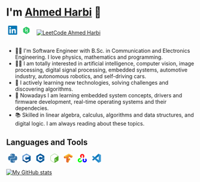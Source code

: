 # I'm [Ahmed Harbi](http://www.linkedin.com/in/aharbii) 👋

<div>
  <a href="http://www.linkedin.com/in/aharbii"><img src="https://raw.githubusercontent.com/aharbii/aharbii/main/assets/linkedin.svg" alt="Linkedin Ahmed Harbi" title="cguzman" height="24px" hspace="5px" /></a>
  <a href="http://hackerrank.com/aharbii"><img src="https://raw.githubusercontent.com/aharbii/aharbii/main/assets/hackerrank.svg" alt="HackerRank Ahmed Harbi" title="HackerRank" height="24px" hspace="5px" /></a>
  <a href="http://leetcode.com/aharbii/"><img src="https://raw.githubusercontent.com/aharbii/aharbii/main/assets/leetcode.svg" alt="LeetCode Ahmed Harbi" title="LeetCode" height="24px" hspace="5px" /></a>
</div>

<br>

- 👨‍🎓 I'm Software Engineer with B.Sc. in Communication and Electronics Engineering.
I love physics, mathematics and programming.
- 👨‍💻 I am totally interested in artificial intelligence, computer vision, image processing, digital signal processing, embedded systems, automotive industry, autonomous robotics, and self-driving cars.
- 🚀 I actively learning new technologies, solving challenges and discovering algorithms.
- 🌱 Nowadays I am learning embedded system concepts, drivers and firmware development, real-time operating systems and their dependecies.
- 📚 Skilled in linear algebra, calculus, algorithms and data structures, and digital logic. I am always reading about these topics.

## Languages and Tools

<a href="https://www.python.org"><img src="https://raw.githubusercontent.com/aharbii/aharbii/main/assets/python.svg" alt="Python" title="Python" height="24px" hspace="5px" /></a>
<a href="https://en.cppreference.com/w/"><img src="https://raw.githubusercontent.com/aharbii/aharbii/main/assets/C.svg" alt="C" title="C" height="24px" hspace="5px" /></a>
<a href="https://en.cppreference.com/w/"><img src="https://raw.githubusercontent.com/aharbii/aharbii/main/assets/cplusplus.svg" alt="C++" title="C++" height="24px" hspace="5px" /></a>
<a href="https://www.gnu.org/software/bash/"><img src="https://raw.githubusercontent.com/aharbii/aharbii/main/assets/gnubash.svg" alt="Bash" title="Bash" height="24px" hspace="5px" /></a>
<a href="https://tensorflow.org"><img src="https://raw.githubusercontent.com/aharbii/aharbii/main/assets/tensorflow.svg" alt="Tensorflow" title="Tensorflow" height="24px" hspace="5px" /></a>
<a href="https://opencv.org"><img src="https://raw.githubusercontent.com/aharbii/aharbii/main/assets/opencv.svg" alt="OpenCV" title="OpenCV" height="24px" hspace="5px" /></a>
<a href="https://code.visualstudio.com"><img src="https://raw.githubusercontent.com/aharbii/aharbii/main/assets/vscode.svg" alt="Visual Studio Code" title="Visual Studio Code" height="24px" hspace="5px" /></a>

[![My GitHub stats](https://github-readme-stats.vercel.app/api?username=aharbii)](https://github.com/aharbii/)
